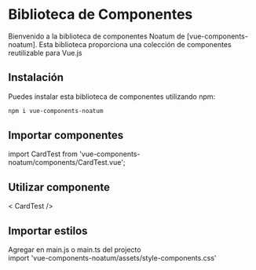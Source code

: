 # Biblioteca de Componentes

Bienvenido a la biblioteca de componentes Noatum de [vue-components-noatum]. Esta biblioteca proporciona una colección de componentes reutilizable para Vue.js 

## Instalación

Puedes instalar esta biblioteca de componentes utilizando npm:
```bash
npm i vue-components-noatum
```

##  Importar componentes
import CardTest from 'vue-components-noatum/components/CardTest.vue';

## Utilizar componente
< CardTest />

## Importar estilos
Agregar en main.js o main.ts del projecto<br>
import 'vue-components-noatum/assets/style-components.css'